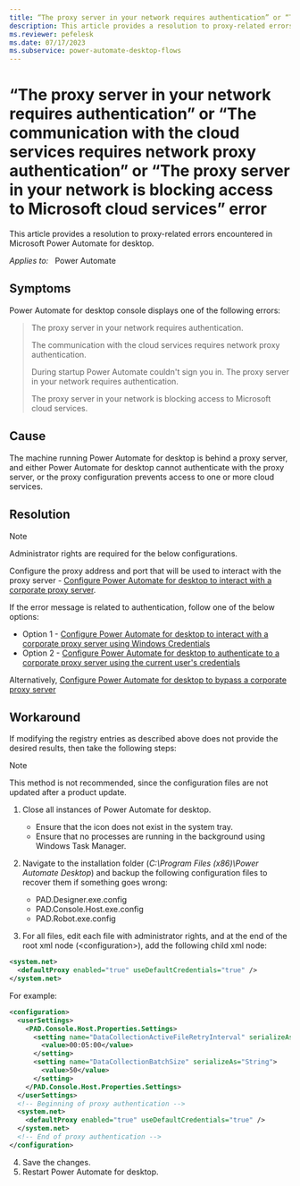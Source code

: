 ```yaml
---
title: “The proxy server in your network requires authentication” or “The communication with the cloud services requires network proxy authentication” or “The proxy server in your network is blocking access to Microsoft cloud services” error
description: This article provides a resolution to proxy-related errors encountered in Microsoft Power Automate for desktop.
ms.reviewer: pefelesk
ms.date: 07/17/2023
ms.subservice: power-automate-desktop-flows
---
```

# “The proxy server in your network requires authentication” or “The communication with the cloud services requires network proxy authentication” or “The proxy server in your network is blocking access to Microsoft cloud services” error

This article provides a resolution to proxy-related errors encountered in Microsoft Power Automate for desktop.

_Applies to:_ &nbsp; Power Automate

## Symptoms

Power Automate for desktop console displays one of the following errors:

> The proxy server in your network requires authentication.
> 
> The communication with the cloud services requires network proxy authentication.
> 
> During startup Power Automate couldn't sign you in. The proxy server in your network requires authentication.
> 
> The proxy server in your network is blocking access to Microsoft cloud services.

## Cause

The machine running Power Automate for desktop is behind a proxy server, and either Power Automate for desktop cannot authenticate with the proxy server, or the proxy configuration prevents access to one or more cloud services.

## Resolution

> [!NOTE]
> Administrator rights are required for the below configurations.

Configure the proxy address and port that will be used to interact with the proxy server - [Configure Power Automate for desktop to interact with a corporate proxy server](/power-automate/desktop-flows/governance#configure-power-automate-for-desktop-to-interact-with-a-corporate-proxy-server).

If the error message is related to authentication, follow one of the below options:
- Option 1 - [Configure Power Automate for desktop to interact with a corporate proxy server using Windows Credentials](/power-automate/desktop-flows/governance#configure-power-automate-for-desktop-to-authenticate-to-a-corporate-proxy-server-using-windows-credentials)
- Option 2 - [Configure Power Automate for desktop to authenticate to a corporate proxy server using the current user's credentials](/power-automate/desktop-flows/governance#configure-power-automate-for-desktop-to-authenticate-to-a-corporate-proxy-server-using-the-current-users-credentials)
  
Alternatively, [Configure Power Automate for desktop to bypass a corporate proxy server](/power-automate/desktop-flows/governance#configure-power-automate-for-desktop-to-bypass-a-corporate-proxy-server)


## Workaround

If modifying the registry entries as described above does not provide the desired results, then take the following steps:
> [!NOTE]
> This method is not recommended, since the configuration files are not updated after a product update.

1. Close all instances of Power Automate for desktop.
   
   - Ensure that the icon does not exist in the system tray.
   - Ensure that no processes are running in the background using Windows Task Manager.

2. Navigate to the installation folder (_C:\Program Files (x86)\Power Automate Desktop_) and backup the following configuration files to recover them if something goes wrong:

   - PAD.Designer.exe.config
   - PAD.Console.Host.exe.config
   - PAD.Robot.exe.config

3. For all files, edit each file with administrator rights, and at the end of the root xml node (\<configuration>), add the following child xml node:

```xml
<system.net> 
  <defaultProxy enabled="true" useDefaultCredentials="true" />
</system.net>
```

For example:
```xml
<configuration>
  <userSettings>
    <PAD.Console.Host.Properties.Settings>
      <setting name="DataCollectionActiveFileRetryInterval" serializeAs="String">
        <value>00:05:00</value>
      </setting>
      <setting name="DataCollectionBatchSize" serializeAs="String">
        <value>50</value>
      </setting>
    </PAD.Console.Host.Properties.Settings>
  </userSettings>
  <!-- Beginning of proxy authentication -->
  <system.net>
    <defaultProxy enabled="true" useDefaultCredentials="true" />
  </system.net>
  <!-- End of proxy authentication -->
</configuration>
```

4. Save the changes.
5. Restart Power Automate for desktop.
